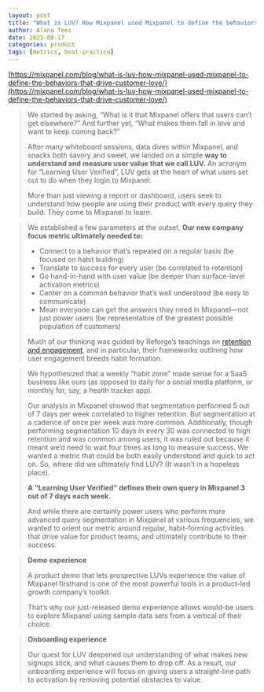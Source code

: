```yaml
---
layout: post
title: "What is LUV? How Mixpanel used Mixpanel to define the behaviors that drive customer love"
author: Alana Tees
date: 2021-08-17
categories: product
tags: [metrics, best-practice]
---
```

[https://mixpanel.com/blog/what-is-luv-how-mixpanel-used-mixpanel-to-define-the-behaviors-that-drive-customer-love/](https://mixpanel.com/blog/what-is-luv-how-mixpanel-used-mixpanel-to-define-the-behaviors-that-drive-customer-love/)

> We started by asking, “What is it that Mixpanel offers that users can’t get elsewhere?” And further yet, “What makes them fall in love and want to keep coming back?” 
>
> After many whiteboard sessions, data dives within Mixpanel, and snacks both savory and sweet, we landed on a simple **way to understand and measure user value that we call LUV.** An acronym for “Learning User Verified”, LUV gets at the heart of what users set out to do when they login to Mixpanel.
>
> More than just viewing a report or dashboard, users seek to understand how people are using their product with every query they build. They come to Mixpanel to learn.

> We established a few parameters at the outset. **Our new company focus metric ultimately needed to:**
>
> - Connect to a behavior that’s repeated on a regular basis (be focused on habit building)
> - Translate to success for every user (be correlated to retention)
> - Go hand-in-hand with user value (be deeper than surface-level activation metrics)
> - Center on a common behavior that’s well understood (be easy to communicate)
> - Mean everyone can get the answers they need in Mixpanel—not just power users (be representative of the greatest possible population of customers)
>
> Much of our thinking was guided by Reforge’s teachings on [retention and engagement](https://www.reforge.com/retention-engagement-series), and in particular, their frameworks outlining how user engagement breeds habit formation.

> We hypothesized that a weekly “habit zone” made sense for a SaaS business like ours (as opposed to daily for a social media platform, or monthly for, say, a health tracker app).
> 
> Our analysis in Mixpanel showed that segmentation performed 5 out of 7 days per week correlated to higher retention. But segmentation at a cadence of once per week was more common. Additionally, though performing segmentation 10 days in every 30 was connected to high retention and was common among users, it was ruled out because it meant we’d need to wait four times as long to measure success. We wanted a metric that could be both easily understood and quick to act on. So, where did we ultimately find LUV? (It wasn’t in a hopeless place).
> 
> **A “Learning User Verified” defines their own query in Mixpanel 3 out of 7 days each week.**
> 
> And while there are certainly power users who perform more advanced query segmentation in Mixpanel at various frequencies, we wanted to orient our metric around regular, habit-forming activities that drive value for product teams, and ultimately contribute to their success.  

> **Demo experience**
> 
> A product demo that lets prospective LUVs experience the value of Mixpanel firsthand is one of the most powerful tools in a product-led growth company’s toolkit.
> 
> That’s why our just-released demo experience allows would-be users to explore Mixpanel using sample data sets from a vertical of their choice.

> **Onboarding experience**
> 
> Our quest for LUV deepened our understanding of what makes new signups stick, and what causes them to drop off. As a result, our onboarding experience will focus on giving users a straight-line path to activation by removing potential obstacles to value.
